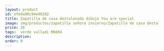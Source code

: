 ```yaml
---
layout: product
id: efe4a98c94e40282
title: Zapatilla de casa destalonada dibujo You are special
image: img/productos/zapatilla señora invierno/Zapatilla de casa destalonada dibujo You are special=26= verde vulladi M6604.webp
price: 26
tags:  verde vulladi M6604
description: 
order: 0
---
```


